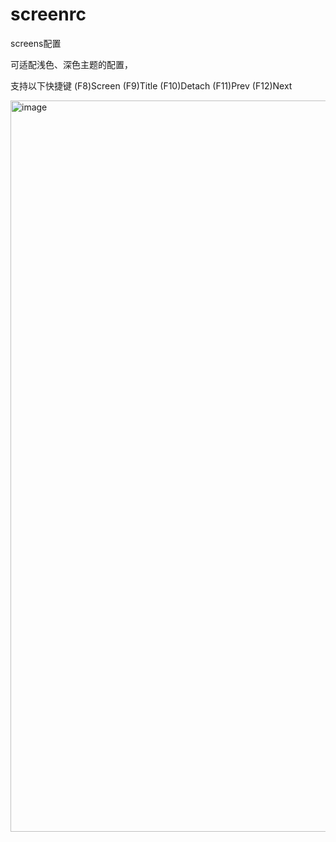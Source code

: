 # screenrc
screens配置

可适配浅色、深色主题的配置，

支持以下快捷键
(F8)Screen (F9)Title (F10)Detach (F11)Prev (F12)Next

<img width="1170" alt="image" src="https://user-images.githubusercontent.com/4914123/168411994-a16c6640-c183-43aa-bfd1-2d0b07719b45.png">
